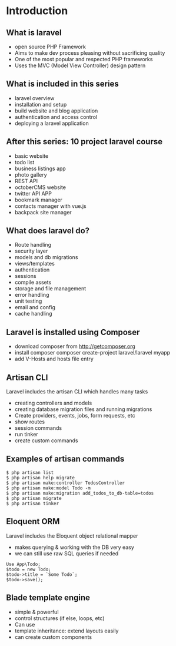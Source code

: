 # Introduction

## What is laravel

- open source PHP Framework
- Aims to make dev process pleasing without sacrificing quality
- One of the most popular and respected PHP frameworks
- Uses the MVC (Model View Controller) design pattern

## What is included in this series

- laravel overview
- installation and setup
- build website and blog application
- authentication and access control
- deploying a laravel application

## After this series: 10 project laravel course

- basic website
- todo list
- business listings app
- photo gallery
- REST API
- octoberCMS website
- twitter API APP
- bookmark manager
- contacts manager with vue.js
- backpack site manager

## What does laravel do?

- Route handling
- security layer
- models and db migrations
- views/templates
- authentication
- sessions
- compile assets
- storage and file management
- error handling
- unit testing
- email and config
- cache handling

## Laravel is installed using Composer

- download composer from http://getcomposer.org
- install composer
  composer create-project laravel/laravel myapp
- add V-Hosts and hosts file entry

## Artisan CLI

Laravel includes the artisan CLI which handles many tasks

- creating controllers and models
- creating database migration files and running migrations
- Create providers, events, jobs, form requests, etc
- show routes
- session commands
- run tinker
- create custom commands

## Examples of artisan commands

```
$ php artisan list
$ php artisan help migrate
$ php artisan make:controller TodosController
$ php artisan make:model Todo -m
$ php artisan make:migration add_todos_to_db-table=todos
$ php artisan migrate
$ php artisan tinker
```

## Eloquent ORM

Laravel includes the Eloquent object relational mapper

- makes querying & working with the DB very easy
- we can still use raw SQL queries if needed

```
Use App\Todo;
$todo = new Todo;
$todo->title = `Some Todo`;
$todo->save();
```

## Blade template engine

- simple & powerful
- control structures (if else, loops, etc)
- Can use <?php echo `PHP Tags`:?>
- template inheritance: extend layouts easily
- can create custom components
